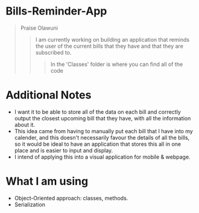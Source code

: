 # Bills-Reminder-App
> Praise Olawuni
>> I am currently working on building an application that reminds the user of the current bills that they have and that they are subscribed to.
>>> In the 'Classes' folder is where you can find all of the code

# Additional Notes
* I want it to be able to store all of the data on each bill and correctly output the closest upcoming bill that they have, with all the information about it.
* This idea came from having to manually put each bill that I have into my calender, and this doesn't necessarily favour the details of all the bills, so it would be ideal to have an application that stores this all in one place and is easier to input and display.
* I intend of applying this into a visual application for mobile & webpage.

# What I am using
* Object-Oriented approach: classes, methods.
* Serialization
